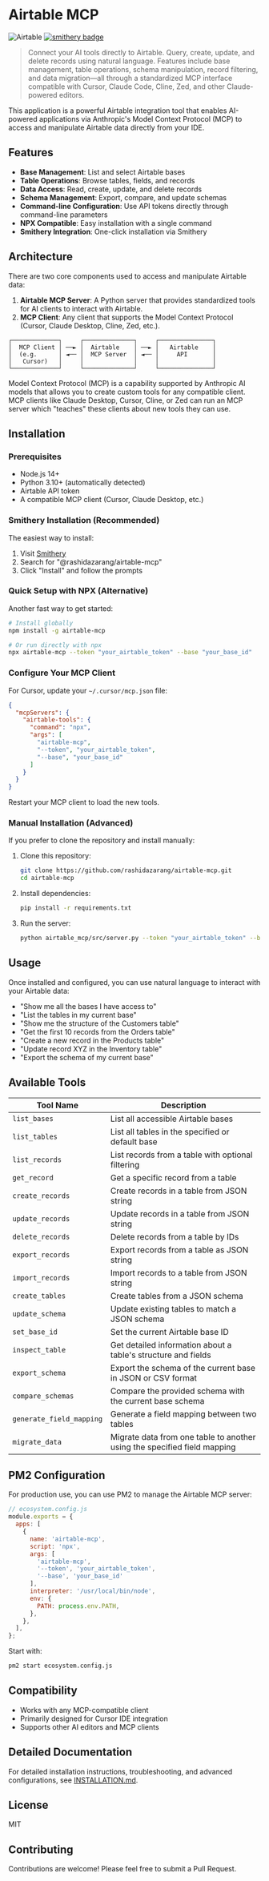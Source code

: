# Airtable MCP

![Airtable](https://img.shields.io/badge/Airtable-18BFFF?style=for-the-badge&logo=Airtable&logoColor=white)
[![smithery badge](https://smithery.ai/badge/@rashidazarang/airtable-mcp)](https://smithery.ai/server/@rashidazarang/airtable-mcp)

> Connect your AI tools directly to Airtable. Query, create, update, and delete records using natural language. Features include base management, table operations, schema manipulation, record filtering, and data migration—all through a standardized MCP interface compatible with Cursor, Claude Code, Cline, Zed, and other Claude-powered editors.

This application is a powerful Airtable integration tool that enables AI-powered applications via Anthropic's Model Context Protocol (MCP) to access and manipulate Airtable data directly from your IDE.

## Features

- **Base Management**: List and select Airtable bases
- **Table Operations**: Browse tables, fields, and records
- **Data Access**: Read, create, update, and delete records
- **Schema Management**: Export, compare, and update schemas
- **Command-line Configuration**: Use API tokens directly through command-line parameters
- **NPX Compatible**: Easy installation with a single command
- **Smithery Integration**: One-click installation via Smithery

## Architecture

There are two core components used to access and manipulate Airtable data:

1. **Airtable MCP Server**: A Python server that provides standardized tools for AI clients to interact with Airtable.
2. **MCP Client**: Any client that supports the Model Context Protocol (Cursor, Claude Desktop, Cline, Zed, etc.).

```
┌─────────────┐     ┌──────────────┐     ┌───────────────┐
│  MCP Client │ ──► │  Airtable    │ ──► │   Airtable    │
│  (e.g.      │ ◄── │  MCP Server  │ ◄── │     API       │
│   Cursor)   │     │              │     │               │
└─────────────┘     └──────────────┘     └───────────────┘
```

Model Context Protocol (MCP) is a capability supported by Anthropic AI models that allows you to create custom tools for any compatible client. MCP clients like Claude Desktop, Cursor, Cline, or Zed can run an MCP server which "teaches" these clients about new tools they can use.

## Installation

### Prerequisites

- Node.js 14+
- Python 3.10+ (automatically detected)
- Airtable API token
- A compatible MCP client (Cursor, Claude Desktop, etc.)

### Smithery Installation (Recommended)

The easiest way to install:

1. Visit [Smithery](https://smithery.ai)
2. Search for "@rashidazarang/airtable-mcp"
3. Click "Install" and follow the prompts

### Quick Setup with NPX (Alternative)

Another fast way to get started:

```bash
# Install globally
npm install -g airtable-mcp

# Or run directly with npx
npx airtable-mcp --token "your_airtable_token" --base "your_base_id"
```

### Configure Your MCP Client

For Cursor, update your `~/.cursor/mcp.json` file:

```json
{
  "mcpServers": {
    "airtable-tools": {
      "command": "npx",
      "args": [
        "airtable-mcp",
        "--token", "your_airtable_token",
        "--base", "your_base_id"
      ]
    }
  }
}
```

Restart your MCP client to load the new tools.

### Manual Installation (Advanced)

If you prefer to clone the repository and install manually:

1. Clone this repository:
   ```bash
   git clone https://github.com/rashidazarang/airtable-mcp.git
   cd airtable-mcp
   ```

2. Install dependencies:
   ```bash
   pip install -r requirements.txt
   ```

3. Run the server:
   ```bash
   python airtable_mcp/src/server.py --token "your_airtable_token" --base "your_base_id"
   ```

## Usage

Once installed and configured, you can use natural language to interact with your Airtable data:

- "Show me all the bases I have access to"
- "List the tables in my current base"
- "Show me the structure of the Customers table"
- "Get the first 10 records from the Orders table"
- "Create a new record in the Products table"
- "Update record XYZ in the Inventory table"
- "Export the schema of my current base"

## Available Tools

| Tool Name | Description |
|-----------|-------------|
| `list_bases` | List all accessible Airtable bases |
| `list_tables` | List all tables in the specified or default base |
| `list_records` | List records from a table with optional filtering |
| `get_record` | Get a specific record from a table |
| `create_records` | Create records in a table from JSON string |
| `update_records` | Update records in a table from JSON string |
| `delete_records` | Delete records from a table by IDs |
| `export_records` | Export records from a table as JSON string |
| `import_records` | Import records to a table from JSON string |
| `create_tables` | Create tables from a JSON schema |
| `update_schema` | Update existing tables to match a JSON schema |
| `set_base_id` | Set the current Airtable base ID |
| `inspect_table` | Get detailed information about a table's structure and fields |
| `export_schema` | Export the schema of the current base in JSON or CSV format |
| `compare_schemas` | Compare the provided schema with the current base schema |
| `generate_field_mapping` | Generate a field mapping between two tables |
| `migrate_data` | Migrate data from one table to another using the specified field mapping |

## PM2 Configuration

For production use, you can use PM2 to manage the Airtable MCP server:

```javascript
// ecosystem.config.js
module.exports = {
  apps: [
    {
      name: 'airtable-mcp',
      script: 'npx',
      args: [
        'airtable-mcp',
        '--token', 'your_airtable_token',
        '--base', 'your_base_id'
      ],
      interpreter: '/usr/local/bin/node',
      env: {
        PATH: process.env.PATH,
      },
    },
  ],
};
```

Start with:
```bash
pm2 start ecosystem.config.js
```

## Compatibility

- Works with any MCP-compatible client
- Primarily designed for Cursor IDE integration
- Supports other AI editors and MCP clients

## Detailed Documentation

For detailed installation instructions, troubleshooting, and advanced configurations, see [INSTALLATION.md](INSTALLATION.md).

## License

MIT

## Contributing

Contributions are welcome! Please feel free to submit a Pull Request. 